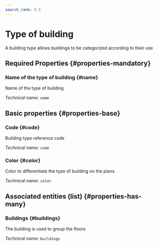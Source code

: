 ```yaml
---
search_rank: 0.5
---    
```

# Type of building
<!--- THIS FILE IS GENERATED PLEASE DO NOT EDIT IT DIRECTLY --->

A building type allows buildings to be categorized according to their use

<OH code="buildingType"/>




## Required Properties {#properties-mandatory}
    
### Name of the type of building {#name}

Name of the type of building

*Technical name:* ```name```
<PH code="buildingType:name"/>

    


## Basic properties {#properties-base}
    
### Code {#code}

Building type reference code

*Technical name:* ```code```
<PH code="buildingType:code"/>

### Color {#color}

Color to differentiate the type of building on the plans

*Technical name:* ```color```
<PH code="buildingType:color"/>

    



## Associated entities (list) {#properties-has-many}

### Buildings {#buildings}

The building is used to group the floors

*Technical name:* ```buildings```
<PH code="buildingType:buildings"/>




